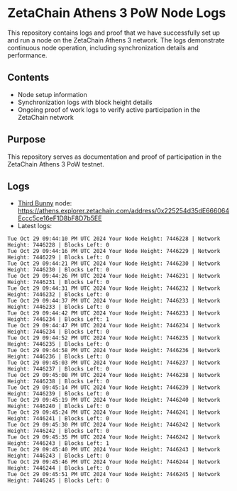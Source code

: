 # ZetaChain Athens 3 PoW Node Logs
This repository contains logs and proof that we have successfully set up and run a node on the ZetaChain Athens 3 network. The logs demonstrate continuous node operation, including synchronization details and performance.

## Contents
- Node setup information
- Synchronization logs with block height details
- Ongoing proof of work logs to verify active participation in the ZetaChain network

## Purpose
This repository serves as documentation and proof of participation in the ZetaChain Athens 3 PoW testnet.

## Logs

- [Third Bunny](https://thirdbunny.xyz/) node: https://athens.explorer.zetachain.com/address/0x225254d35dE666064Eccc5ce16eF1D8bF8D7b5EE
- Latest logs:
```
Tue Oct 29 09:44:10 PM UTC 2024 Your Node Height: 7446228 | Network Height: 7446228 | Blocks Left: 0
Tue Oct 29 09:44:16 PM UTC 2024 Your Node Height: 7446229 | Network Height: 7446229 | Blocks Left: 0
Tue Oct 29 09:44:21 PM UTC 2024 Your Node Height: 7446230 | Network Height: 7446230 | Blocks Left: 0
Tue Oct 29 09:44:26 PM UTC 2024 Your Node Height: 7446231 | Network Height: 7446231 | Blocks Left: 0
Tue Oct 29 09:44:31 PM UTC 2024 Your Node Height: 7446232 | Network Height: 7446232 | Blocks Left: 0
Tue Oct 29 09:44:37 PM UTC 2024 Your Node Height: 7446233 | Network Height: 7446233 | Blocks Left: 0
Tue Oct 29 09:44:42 PM UTC 2024 Your Node Height: 7446233 | Network Height: 7446234 | Blocks Left: 1
Tue Oct 29 09:44:47 PM UTC 2024 Your Node Height: 7446234 | Network Height: 7446234 | Blocks Left: 0
Tue Oct 29 09:44:52 PM UTC 2024 Your Node Height: 7446235 | Network Height: 7446235 | Blocks Left: 0
Tue Oct 29 09:44:58 PM UTC 2024 Your Node Height: 7446236 | Network Height: 7446236 | Blocks Left: 0
Tue Oct 29 09:45:03 PM UTC 2024 Your Node Height: 7446237 | Network Height: 7446237 | Blocks Left: 0
Tue Oct 29 09:45:08 PM UTC 2024 Your Node Height: 7446238 | Network Height: 7446238 | Blocks Left: 0
Tue Oct 29 09:45:14 PM UTC 2024 Your Node Height: 7446239 | Network Height: 7446239 | Blocks Left: 0
Tue Oct 29 09:45:19 PM UTC 2024 Your Node Height: 7446240 | Network Height: 7446240 | Blocks Left: 0
Tue Oct 29 09:45:24 PM UTC 2024 Your Node Height: 7446241 | Network Height: 7446241 | Blocks Left: 0
Tue Oct 29 09:45:30 PM UTC 2024 Your Node Height: 7446242 | Network Height: 7446242 | Blocks Left: 0
Tue Oct 29 09:45:35 PM UTC 2024 Your Node Height: 7446242 | Network Height: 7446243 | Blocks Left: 1
Tue Oct 29 09:45:40 PM UTC 2024 Your Node Height: 7446243 | Network Height: 7446243 | Blocks Left: 0
Tue Oct 29 09:45:46 PM UTC 2024 Your Node Height: 7446244 | Network Height: 7446244 | Blocks Left: 0
Tue Oct 29 09:45:51 PM UTC 2024 Your Node Height: 7446245 | Network Height: 7446245 | Blocks Left: 0
```
